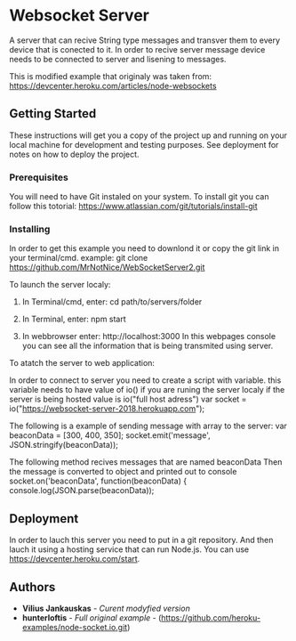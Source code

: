 # Websocket Server

A server that can recive String type messages and transver them to every device that is conected to it. In order to recive server message device needs to be connected to server and lisening to messages. 

This is modified example that originaly was taken from: https://devcenter.heroku.com/articles/node-websockets

## Getting Started

These instructions will get you a copy of the project up and running on your local machine for development and testing purposes. See deployment for notes on how to deploy the project.

### Prerequisites

You will need to have Git instaled on your system. 
To install git you can follow this totorial: https://www.atlassian.com/git/tutorials/install-git


### Installing

In order to get this example you need to downlond it or copy the git link in your terminal/cmd.
example: git clone https://github.com/MrNotNice/WebSocketServer2.git

To launch the server localy:
  1. In Terminal/cmd, enter:
      cd path/to/servers/folder
    
  2. In Terminal, enter:
      npm start
    
  3. In webbrowser enter:
      http://localhost:3000
      In this webpages console you can see all the information that is being transmited using server.
     
To atatch the server to web application:

   In order to connect to server you need to create a script with variable.
   this variable needs to have value of io() if you are runing the server localy
   if the server is being hosted value is io("full host adress")
      var socket = io("https://websocket-server-2018.herokuapp.com");

   The following is a example of sending message with array to the server:
      var beaconData = [300, 400, 350];
      socket.emit('message', JSON.stringify(beaconData));
      

   The following method recives messages that are named beaconData
   Then the message is converted to object and printed out to console
      socket.on('beaconData', function(beaconData) {
        console.log(JSON.parse(beaconData));


## Deployment

In order to lauch this server you need to put in a git repository. And then lauch it using a hosting service that can run Node.js.
You can use https://devcenter.heroku.com/start.


## Authors

* **Vilius Jankauskas** - *Curent modyfied version*
* **hunterloftis** - *Full original example* - (https://github.com/heroku-examples/node-socket.io.git)




